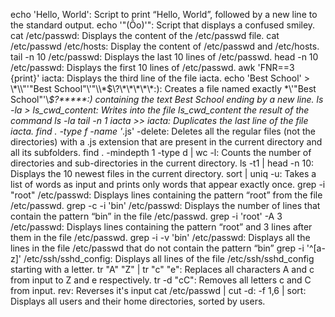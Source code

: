 echo 'Hello, World': Script to print “Hello, World”, followed by a new line to the standard output.
echo '\"(Ôo)'": Script that displays a confused smiley.
cat /etc/passwd: Displays the content of the /etc/passwd file.
cat /etc/passwd /etc/hosts: Display the content of /etc/passwd and /etc/hosts.
tail -n 10 /etc/passwd: Displays the last 10 lines of /etc/passwd.
head -n 10 /etc/passwd: Displays the first 10 lines of /etc/passwd.
awk 'FNR==3 {print}' iacta: Displays the third line of the file iacta.
echo 'Best School' > \\\*\\\\"'\"Best School\"\\'"\\\\\*\$\\\?\\\*\\\*\\\*\\\*\\\*\:\): Creates a file named exactly \*\\'"Best School"\'\\*$\?\*\*\*\*\*:) containing the text Best School ending by a new line.
ls -la > ls_cwd_content: Writes into the file ls_cwd_content the result of the command ls -la
tail -n 1 iacta >> iacta: Duplicates the last line of the file iacta.
find . -type f -name '*.js' -delete: Deletes all the regular files (not the directories) with a .js extension that are present in the current directory and all its subfolders.
find . -mindepth 1 -type d | wc -l: Counts the number of directories and sub-directories in the current directory.
ls -t1 | head -n 10: Displays the 10 newest files in the current directory.
sort | uniq -u: Takes a list of words as input and prints only words that appear exactly once.
grep -i "root" /etc/passwd: Displays lines containing the pattern “root” from the file /etc/passwd.
grep -c -i 'bin' /etc/passwd: Displays the number of lines that contain the pattern “bin” in the file /etc/passwd.
grep -i 'root' -A 3 /etc/passwd: Displays lines containing the pattern “root” and 3 lines after them in the file /etc/passwd.
grep -i -v 'bin' /etc/passwd: Displays all the lines in the file /etc/passwd that do not contain the pattern “bin”
grep -i '^[a-z]' /etc/ssh/sshd_config: Displays all lines of the file /etc/ssh/sshd_config starting with a letter.
tr "A" "Z" | tr "c" "e": Replaces all characters A and c from input to Z and e respectively.
tr -d "cC": Removes all letters c and C from input.
rev: Reverses it's input
cat /etc/passwd | cut -d: -f 1,6 | sort: Displays all users and their home directories, sorted by users.
